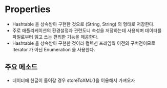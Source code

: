 # Properties
- Hashtable 을 상속받아 구현한 것으로 (String, String) 의 형태로 저장한다.
- 주로 애플리케이션의 환경설정과 관련도니 속성을 저장하는데 사용되며 데이터를 파일로부터 읽고 쓰는 편리한 기능을 제공한다.
- Hashtable 을 상속받아 구현한 것이라 컬렉션 프레임웍 이전의 구버전이므로 Iterator 가 아닌 Enumeration 을 사용한다.

## 주요 메소드

- 데이터에 한글이 들어갈 경우 storeToXML()을 이용해서 가져오자